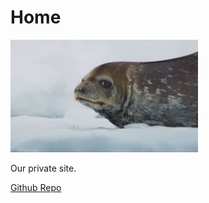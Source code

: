 # Home

<div style='max-width:300px'>
    <img src='/static/images/seal.jpg'/>
</div>

Our private site.

[Github Repo](https://github.com/extrange/chanel/)